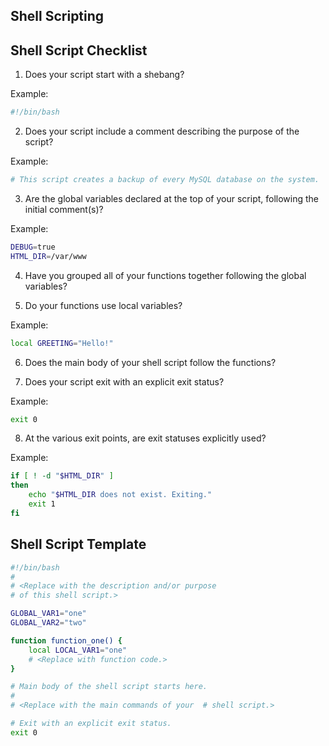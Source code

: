 ## Shell Scripting

## Shell Script Checklist

1. Does your script start with a shebang?

Example:

```sh
#!/bin/bash
```

2. Does your script include a comment describing the purpose of the script?

Example:

```sh
# This script creates a backup of every MySQL database on the system.	
```

3. Are the global variables declared at the top of your script, following the initial comment(s)?

Example:

```sh
DEBUG=true
HTML_DIR=/var/www
```

4. Have you grouped all of your functions together following the global variables?

5. Do your functions use local variables?

Example:

```sh
local GREETING="Hello!"
```

6. Does the main body of your shell script follow the functions?

7. Does your script exit with an explicit exit status?

Example:

```sh
exit 0
```

8. At the various exit points, are exit statuses explicitly used?

Example:

```sh
if [ ! -d "$HTML_DIR" ]
then
	echo "$HTML_DIR does not exist. Exiting."
	exit 1
fi
```

## Shell Script Template

```sh
#!/bin/bash
#
# <Replace with the description and/or purpose
# of this shell script.>

GLOBAL_VAR1="one"
GLOBAL_VAR2="two"

function function_one() {
	local LOCAL_VAR1="one"
	# <Replace with function code.>
}

# Main body of the shell script starts here.
#
# <Replace with the main commands of your  # shell script.>

# Exit with an explicit exit status.
exit 0
```

